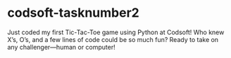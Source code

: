 # codsoft-tasknumber2
Just coded my first Tic-Tac-Toe game using Python at Codsoft! Who knew X’s, O’s, and a few lines of code could be so much fun? Ready to take on any challenger—human or computer!
